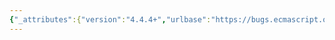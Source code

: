 ```yaml
---
{"_attributes":{"version":"4.4.4+","urlbase":"https://bugs.ecmascript.org/","maintainer":"dherman@mozilla.com"},"bug":{"bug_id":2999,"creation_ts":"2014-06-25 20:55:00 -0700","short_desc":"Dependency execution order is not deterministic","delta_ts":"2014-10-14 15:17:57 -0700","product":"Draft for 6th Edition","component":"Modules","version":"Rev 25: May 22, 2014 Draft","rep_platform":"All","op_sys":"All","bug_status":"RESOLVED","resolution":"FIXED","priority":"Normal","bug_severity":"normal","everconfirmed":true,"reporter":{"uid":"guybedford","name":"Guy Bedford"},"assigned_to":{"uid":"allen","name":"Allen Wirfs-Brock"},"cc":["dherman","jorendorff","samth"],"long_desc":[{"commentid":9103,"comment_count":0,"who":{"uid":"guybedford","name":"Guy Bedford"},"bug_when":"2014-06-25 20:55:30 -0700","thetext":"When a module is executed, its dependencies are executed in the order they appear in [[Module]].[[Dependencies]].\n\nThis order matches the same order as [[Load]].[[Dependencies]], which is populated in 15.2.4.6.1 AddDependencyLoad (4).\n\nThe AddDependencyLoad function is asynchronously run for dependencies as they normalize through ProcessLoadDependencies, so they can call back in any order.\n\nAs a result, execution order is non-deterministic.\n\nI'm not sure whether this is a bug or not, but a deterministic execution could be a nice thing.\n\nThe fix is to alter 15.2.4.6.1 AddDependencyLoad step 4 to have an index argument sent into it, and insert the item into the given index of parentLoad.[[Dependencies]]."},{"commentid":10325,"comment_count":1,"who":{"uid":"allen","name":"Allen Wirfs-Brock"},"bug_when":"2014-10-11 17:40:14 -0700","thetext":"fixed in rev28 editor's draft"},{"commentid":10457,"comment_count":2,"who":{"uid":"allen","name":"Allen Wirfs-Brock"},"bug_when":"2014-10-14 15:17:57 -0700","thetext":"fixed in rev28"}]}}
---
```

